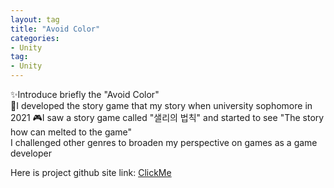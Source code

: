 ```yaml
---
layout: tag
title: "Avoid Color"
categories:
- Unity
tag:
- Unity
---
```

✨Introduce briefly the "Avoid Color"  
📅I developed the story game that my story when university sophomore in 2021
🎮I saw a story game called "샐리의 법칙" and started to see "The story how can melted to the game"  
I challenged other genres to broaden my perspective on games as a game developer  

Here is project github site link: [ClickMe](https://github.com/JinHyung16/unity_AvoidColor)